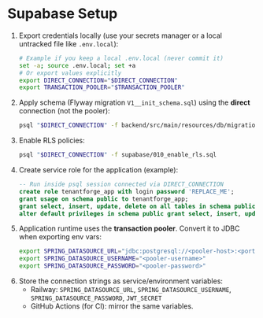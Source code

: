 # Supabase Setup

1. Export credentials locally (use your secrets manager or a local untracked file like `.env.local`):
   ```bash
   # Example if you keep a local .env.local (never commit it)
   set -a; source .env.local; set +a
   # Or export values explicitly
   export DIRECT_CONNECTION="$DIRECT_CONNECTION"
   export TRANSACTION_POOLER="$TRANSACTION_POOLER"
   ```
2. Apply schema (Flyway migration `V1__init_schema.sql`) using the **direct** connection (not the pooler):
   ```bash
   psql "$DIRECT_CONNECTION" -f backend/src/main/resources/db/migration/V1__init_schema.sql
   ```
3. Enable RLS policies:
   ```bash
   psql "$DIRECT_CONNECTION" -f supabase/010_enable_rls.sql
   ```
4. Create service role for the application (example):
   ```sql
   -- Run inside psql session connected via DIRECT_CONNECTION
   create role tenantforge_app with login password 'REPLACE_ME';
   grant usage on schema public to tenantforge_app;
   grant select, insert, update, delete on all tables in schema public to tenantforge_app;
   alter default privileges in schema public grant select, insert, update, delete on tables to tenantforge_app;
   ```
5. Application runtime uses the **transaction pooler**. Convert it to JDBC when exporting env vars:
   ```bash
   export SPRING_DATASOURCE_URL="jdbc:postgresql://<pooler-host>:<port>/<db>?sslmode=require"
   export SPRING_DATASOURCE_USERNAME="<pooler-username>"
   export SPRING_DATASOURCE_PASSWORD="<pooler-password>"
   ```
6. Store the connection strings as service/environment variables:
   - Railway: `SPRING_DATASOURCE_URL`, `SPRING_DATASOURCE_USERNAME`, `SPRING_DATASOURCE_PASSWORD`, `JWT_SECRET`
   - GitHub Actions (for CI): mirror the same variables.
